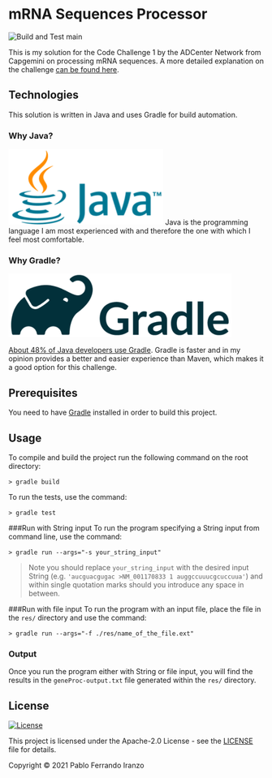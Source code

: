 # mRNA Sequences Processor

![Build and Test main](https://github.com/pabferir/mRNA-Sequences-Processor/actions/workflows/gradle.yml/badge.svg)

This is my solution for the Code Challenge 1 by the ADCenter Network from Capgemini on processing mRNA sequences. A more
detailed explanation on the challenge [can be found here](doc/ADCenter_Network_Code_Challenge_Processing_mRNA_Sequences.pdf).

## Technologies
This solution is written in Java and uses Gradle for build automation.

### Why Java?
<img src="doc/java-logo.png" height="150px"/>
Java is the programming language I am most experienced with and therefore the one with which I feel most comfortable.

### Why Gradle?
<img src="doc/gradle-logo.png" height="125px"/>

[About 48% of Java developers use Gradle](https://www.jetbrains.com/lp/devecosystem-2020/java/). Gradle is faster and in
my opinion provides a better and easier experience than Maven, which makes it a good option for this challenge.

## Prerequisites
You need to have [Gradle](https://gradle.org/install/) installed in order to build this project.

## Usage

To compile and build the project run the following command on the root directory:
```
> gradle build
```
To run the tests, use the command:
```
> gradle test
```

###Run with String input
To run the program specifying a String input from command line, use the command:
```
> gradle run --args="-s your_string_input"
```
> Note you should replace `your_string_input` with the desired input String (e.g. `'aucguacgugac >NM_001170833 1
auggccuuucgcuccuua'`) and within single quotation marks should you introduce any space in between.

###Run with file input
To run the program with an input file, place the file in the `res/` directory and use the command:
```
> gradle run --args="-f ./res/name_of_the_file.ext"
```

### Output
Once you run the program either with String or file input, you will find the results in the `geneProc-output.txt` file generated within the `res/` directory.

## License

[![License](https://img.shields.io/badge/License-Apache%202.0-blue.svg)](https://opensource.org/licenses/Apache-2.0)

This project is licensed under the Apache-2.0 License - see the [LICENSE](LICENSE) file for details.

Copyright © 2021 Pablo Ferrando Iranzo
